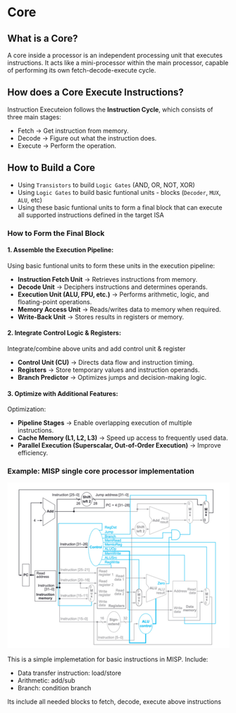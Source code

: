 # Core

## What is a Core?

A core inside a processor is an independent processing unit that executes instructions. It acts like a mini-processor within the main processor, capable of performing its own fetch-decode-execute cycle.

## How does a Core Execute Instructions?

Instruction Executeion follows the **Instruction Cycle**, which consists of three main stages:
- Fetch → Get instruction from memory.
- Decode → Figure out what the instruction does.
- Execute → Perform the operation. 

## How to Build a Core
- Using `Transistors` to build `Logic Gates` (AND, OR, NOT, XOR) 
- Using `Logic Gates` to build basic funtional units - blocks (`Decoder`, `MUX`, `ALU`, etc)
- Using these basic funtional units to form a final block that can execute all supported instructions defined in the target ISA

### How to Form the Final Block

#### 1. Assemble the Execution Pipeline:
Using basic funtional units to form these units in the execution pipeline:
- **Instruction Fetch Unit** → Retrieves instructions from memory.  
- **Decode Unit** → Deciphers instructions and determines operands.  
- **Execution Unit (ALU, FPU, etc.)** → Performs arithmetic, logic, and floating-point operations.  
- **Memory Access Unit** → Reads/writes data to memory when required.  
- **Write-Back Unit** → Stores results in registers or memory.  

#### 2. Integrate Control Logic & Registers:
Integrate/combine above units and add control unit & register
- **Control Unit (CU)** → Directs data flow and instruction timing.  
- **Registers** → Store temporary values and instruction operands.  
- **Branch Predictor** → Optimizes jumps and decision-making logic.  

#### 3. Optimize with Additional Features:
Optimization:
- **Pipeline Stages** → Enable overlapping execution of multiple instructions.  
- **Cache Memory (L1, L2, L3)** → Speed up access to frequently used data.  
- **Parallel Execution (Superscalar, Out-of-Order Execution)** → Improve efficiency.  

### Example: MISP single core processor implementation

![Simple implementation of MIPS Processor](./Assets/Images/MISPSimpleImplementation.jpg)

This is a simple implemetation for basic instructions in MISP. Include:
- Data transfer instruction: load/store
- Arithmetic: add/sub
- Branch: condition branch

Its include all needed blocks to fetch, decode, execute above instructions

